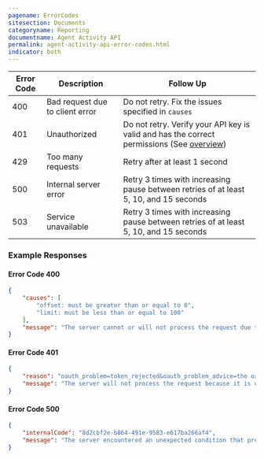 ```yaml
---
pagename: ErrorCodes
sitesection: Documents
categoryname: Reporting
documentname: Agent Activity API
permalink: agent-activity-api-error-codes.html
indicator: both
---
```


| Error Code | Description | Follow Up |
| --- | --- | --- |
| 400 | Bad request due to client error | Do not retry. Fix the issues specified in `causes` |
| 401 | Unauthorized | Do not retry. Verify your API key is valid and has the correct permissions (See [overview](agent-activity-api-overview.html)) |
| 429 | Too many requests | Retry after at least 1 second |
| 500 | Internal server error | Retry 3 times with increasing pause between retries of at least 5, 10, and 15 seconds |
| 503 | Service unavailable | Retry 3 times with increasing pause between retries of at least 5, 10, and 15 seconds |

### Example Responses

#### Error Code 400

```json
{
	"causes": [
		"offset: must be greater than or equal to 0",
		"limit: must be less than or equal to 100"
	],
	"message": "The server cannot or will not process the request due to something that is perceived to be a client error (e.g., malformed request syntax). Please fix the issues detailed in `causes` and try again"
}
```

#### Error Code 401

```json
{
    "reason": "oauth_problem=token_rejected&oauth_problem_advice=the oauth_token is unacceptable to the Service Provider",
    "message": "The server will not process the request because it is unauthorized. This attempt has been logged"
}
```

#### Error Code 500

```json
{
    "internalCode": "8d2cbf2e-b864-491e-9583-e617ba266af4",
    "message": "The server encountered an unexpected condition that prevented it from fulfilling the request"
}
```

